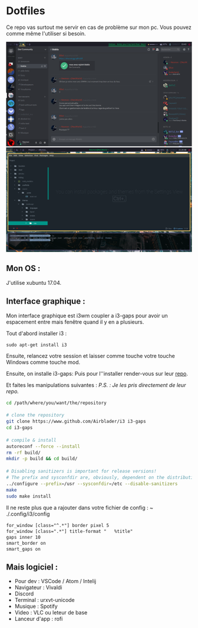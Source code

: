 # Dotfiles
Ce repo vas surtout me servir en cas de problème sur mon pc.
Vous pouvez comme même l'utiliser si besoin.

![Mon écrant](./screen/i3_screen.png)
![Mon écrant en dev](./screen/i3_screen_dev.png)


## Mon OS : 

J'utilise xubuntu 17.04.

## Interface graphique :

Mon interface graphique est i3wm coupler a i3-gaps pour avoir un espacement entre mais fenêtre quand il y en a plusieurs.

Tout d'abord installer i3 :
```
sudo apt-get install i3
```
Ensuite, relancez votre session et laisser comme touche votre touche Windows comme touche mod.


Ensuite, on installe i3-gaps:
Puis pour l''installer render-vous sur leur [repo](https://github.com/Airblader/i3).

Et faites les manipulations suivantes : 
*P.S. : Je les pris directement de leur repo.*
```sh
cd /path/where/you/want/the/repository

# clone the repository
git clone https://www.github.com/Airblader/i3 i3-gaps
cd i3-gaps

# compile & install
autoreconf --force --install
rm -rf build/
mkdir -p build && cd build/

# Disabling sanitizers is important for release versions!
# The prefix and sysconfdir are, obviously, dependent on the distribution.
../configure --prefix=/usr --sysconfdir=/etc --disable-sanitizers
make
sudo make install
```

Il ne reste plus que a rajouter dans votre fichier de config :
~ ./.config/i3/config 
```
for_window [class="^.*"] border pixel 5
for_window [class=".*"] title-format "   %title"
gaps inner 10
smart_border on
smart_gaps on
```

## Mais logiciel :

- Pour dev : VSCode / Atom / Intelij
- Navigateur : Vivaldi
- Discord 
- Terminal : urxvt-unicode
- Musique : Spotify
- Video : VLC ou leteur de base
- Lanceur d'app : rofi





